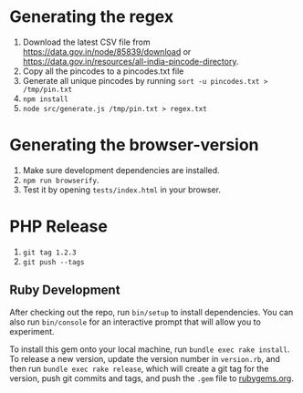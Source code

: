 # Generating the regex

1. Download the latest CSV file from <https://data.gov.in/node/85839/download> or <https://data.gov.in/resources/all-india-pincode-directory>.
2. Copy all the pincodes to a pincodes.txt file
3. Generate all unique pincodes by running `sort -u pincodes.txt > /tmp/pin.txt`
4. `npm install`
5. `node src/generate.js /tmp/pin.txt > regex.txt`

# Generating the browser-version

1. Make sure development dependencies are installed.
2. `npm run browserify`.
3. Test it by opening `tests/index.html` in your browser.

# PHP Release

1. `git tag 1.2.3`
2. `git push --tags`


## Ruby Development

After checking out the repo, run `bin/setup` to install dependencies. You can also run `bin/console` for an interactive prompt that will allow you to experiment.

To install this gem onto your local machine, run `bundle exec rake install`. To release a new version, update the version number in `version.rb`, and then run `bundle exec rake release`, which will create a git tag for the version, push git commits and tags, and push the `.gem` file to [rubygems.org](https://rubygems.org).

